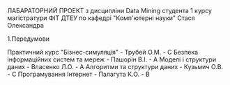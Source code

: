 ЛАБАРАТОРНИЙ ПРОЕКТ
з дисципліни Data Mining
студента 1 курсу магістратури ФІТ ДТЕУ
по кафедрі "Комп'ютерні науки"
Стася Олександра

1.Передумови

Практичний курс "Бізнес-симуляція" - Трубей О.М. - С
Безпека інформаційних систем та мереж - Пашорін В.І. - А
Моделі і структури даних - Власенко Л.О. - А
Алгоритми та структури даних - Кузьмич О.В. - С
Програмування Інтернет - Палагута К.О. - B